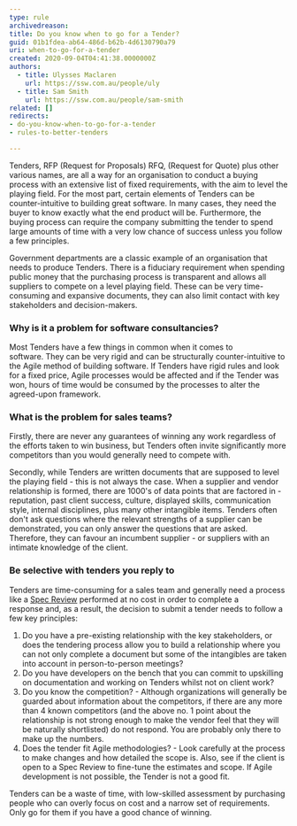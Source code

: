 ```yaml
---
type: rule
archivedreason: 
title: Do you know when to go for a Tender?
guid: 01b1fdea-ab64-486d-b62b-4d6130790a79
uri: when-to-go-for-a-tender
created: 2020-09-04T04:41:38.0000000Z
authors: 
  - title: Ulysses Maclaren
    url: https://ssw.com.au/people/uly
  - title: Sam Smith
    url: https://ssw.com.au/people/sam-smith
related: []
redirects:
- do-you-know-when-to-go-for-a-tender
- rules-to-better-tenders

---
```


Tenders, RFP (Request for Proposals) RFQ, (Request for Quote) plus other various names, are all a way for an organisation to conduct a buying process with an extensive list of fixed requirements, with the aim to level the playing field. For the most part, certain elements of Tenders can be counter-intuitive to building great software. In many cases, they need the buyer to know exactly what the end product will be. Furthermore, the buying process can require the company submitting the tender to spend large amounts of time with a very low chance of success unless you follow a few principles.

<!--endintro-->

Government departments are a classic example of an organisation that needs to produce Tenders. There is a fiduciary requirement when spending public money that the purchasing process is transparent and allows all suppliers to compete on a level playing field. These can be very time-consuming and expansive documents, they can also limit contact with key stakeholders and decision-makers.

### Why is it a problem for software consultancies?

Most Tenders have a few things in common when it comes to software. They can be very rigid and can be structurally counter-intuitive to the Agile method of building software. If Tenders have rigid rules and look for a fixed price, Agile processes would be affected and if the Tender was won, hours of time would be consumed by the processes to alter the agreed-upon framework.

### What is the problem for sales teams?

Firstly, there are never any guarantees of winning any work regardless of the efforts taken to win business, but Tenders often invite significantly more competitors than you would generally need to compete with. 

Secondly, while Tenders are written documents that are supposed to level the playing field - this is not always the case. When a supplier and vendor relationship is formed, there are 1000's of data points that are factored in - reputation, past client success, culture, displayed skills, communication style, internal disciplines, plus many other intangible items. Tenders often don't ask questions where the relevant strengths of a supplier can be demonstrated, you can only answer the questions that are asked. Therefore, they can favour an incumbent supplier - or suppliers with an intimate knowledge of the client.

### Be selective with tenders you reply to

Tenders are time-consuming for a sales team and generally need a process like a [Spec Review](/rules-to-better-specification-reviews) performed at no cost in order to complete a response and, as a result, the decision to submit a tender needs to follow a few key principles:

1. Do you have a pre-existing relationship with the key stakeholders, or does the tendering process allow you to build a relationship where you can not only complete a document but some of the intangibles are taken into account in person-to-person meetings?
2. Do you have developers on the bench that you can commit to upskilling on documentation and working on Tenders whilst not on client work?
3. Do you know the competition? - Although organizations will generally be guarded about information about the competitors, if there are any more than 4 known competitors (and the above no. 1 point about the relationship is not strong enough to make the vendor feel that they will be naturally shortlisted) do not respond. You are probably only there to make up the numbers.
4. Does the tender fit Agile methodologies? - Look carefully at the process to make changes and how detailed the scope is. Also, see if the client is open to a Spec Review to fine-tune the estimates and scope. If Agile development is not possible, the Tender is not a good fit.

Tenders can be a waste of time, with low-skilled assessment by purchasing people who can overly focus on cost and a narrow set of requirements. Only go for them if you have a good chance of winning.
